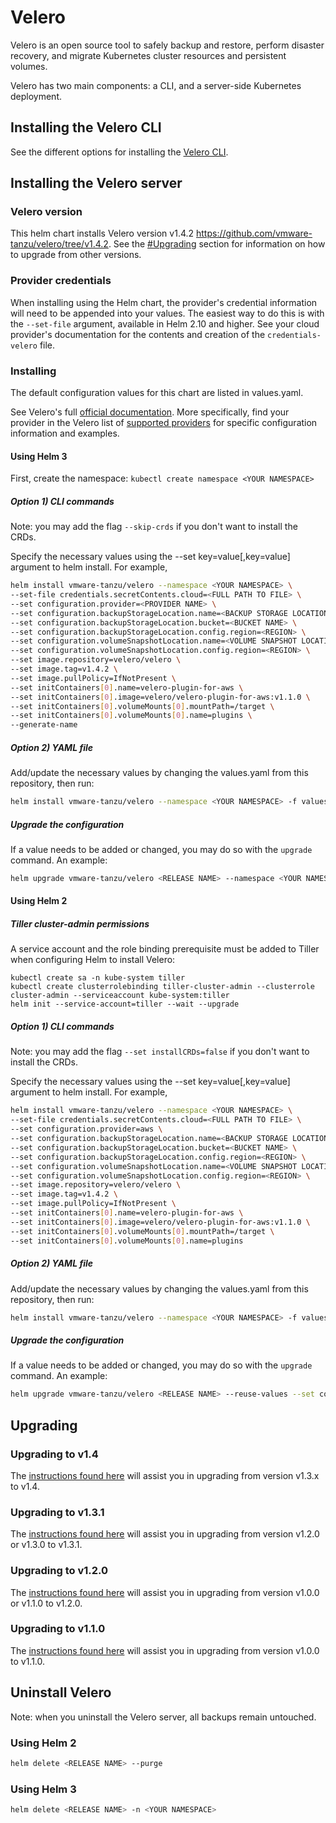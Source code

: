 # Velero

Velero is an open source tool to safely backup and restore, perform disaster recovery, and migrate Kubernetes cluster resources and persistent volumes.

Velero has two main components: a CLI, and a server-side Kubernetes deployment.

## Installing the Velero CLI

See the different options for installing the [Velero CLI](https://velero.io/docs/v1.4/basic-install/#install-the-cli).

## Installing the Velero server

### Velero version

This helm chart installs Velero version v1.4.2 https://github.com/vmware-tanzu/velero/tree/v1.4.2. See the [#Upgrading](#upgrading) section for information on how to upgrade from other versions.

### Provider credentials

When installing using the Helm chart, the provider's credential information will need to be appended into your values. The easiest way to do this is with the `--set-file` argument, available in Helm 2.10 and higher. See your cloud provider's documentation for the contents and creation of the `credentials-velero` file.

### Installing

The default configuration values for this chart are listed in values.yaml.

See Velero's full [official documentation](https://velero.io/docs/v1.4/basic-install/). More specifically, find your provider in the Velero list of [supported providers](https://velero.io/docs/v1.4/supported-providers/) for specific configuration information and examples.


#### Using Helm 3

First, create the namespace: `kubectl create namespace <YOUR NAMESPACE>`

##### Option 1) CLI commands

Note: you may add the flag `--skip-crds` if you don't want to install the CRDs.

Specify the necessary values using the --set key=value[,key=value] argument to helm install. For example,

```bash
helm install vmware-tanzu/velero --namespace <YOUR NAMESPACE> \
--set-file credentials.secretContents.cloud=<FULL PATH TO FILE> \
--set configuration.provider=<PROVIDER NAME> \
--set configuration.backupStorageLocation.name=<BACKUP STORAGE LOCATION NAME> \
--set configuration.backupStorageLocation.bucket=<BUCKET NAME> \
--set configuration.backupStorageLocation.config.region=<REGION> \
--set configuration.volumeSnapshotLocation.name=<VOLUME SNAPSHOT LOCATION NAME> \
--set configuration.volumeSnapshotLocation.config.region=<REGION> \
--set image.repository=velero/velero \
--set image.tag=v1.4.2 \
--set image.pullPolicy=IfNotPresent \
--set initContainers[0].name=velero-plugin-for-aws \
--set initContainers[0].image=velero/velero-plugin-for-aws:v1.1.0 \
--set initContainers[0].volumeMounts[0].mountPath=/target \
--set initContainers[0].volumeMounts[0].name=plugins \
--generate-name
```

##### Option 2) YAML file

Add/update the necessary values by changing the values.yaml from this repository, then run:

```bash
helm install vmware-tanzu/velero --namespace <YOUR NAMESPACE> -f values.yaml --generate-name
```
##### Upgrade the configuration

If a value needs to be added or changed, you may do so with the `upgrade` command. An example:

```bash
helm upgrade vmware-tanzu/velero <RELEASE NAME> --namespace <YOUR NAMESPACE> --reuse-values --set configuration.provider=<NEW PROVIDER>
```

#### Using Helm 2

##### Tiller cluster-admin permissions

A service account and the role binding prerequisite must be added to Tiller when configuring Helm to install Velero:

```
kubectl create sa -n kube-system tiller
kubectl create clusterrolebinding tiller-cluster-admin --clusterrole cluster-admin --serviceaccount kube-system:tiller
helm init --service-account=tiller --wait --upgrade
```

##### Option 1) CLI commands

Note: you may add the flag `--set installCRDs=false` if you don't want to install the CRDs.

Specify the necessary values using the --set key=value[,key=value] argument to helm install. For example,

```bash
helm install vmware-tanzu/velero --namespace <YOUR NAMESPACE> \
--set-file credentials.secretContents.cloud=<FULL PATH TO FILE> \
--set configuration.provider=aws \
--set configuration.backupStorageLocation.name=<BACKUP STORAGE LOCATION NAME> \
--set configuration.backupStorageLocation.bucket=<BUCKET NAME> \
--set configuration.backupStorageLocation.config.region=<REGION> \
--set configuration.volumeSnapshotLocation.name=<VOLUME SNAPSHOT LOCATION NAME> \
--set configuration.volumeSnapshotLocation.config.region=<REGION> \
--set image.repository=velero/velero \
--set image.tag=v1.4.2 \
--set image.pullPolicy=IfNotPresent \
--set initContainers[0].name=velero-plugin-for-aws \
--set initContainers[0].image=velero/velero-plugin-for-aws:v1.1.0 \
--set initContainers[0].volumeMounts[0].mountPath=/target \
--set initContainers[0].volumeMounts[0].name=plugins 
```

##### Option 2) YAML file

Add/update the necessary values by changing the values.yaml from this repository, then run:

```bash
helm install vmware-tanzu/velero --namespace <YOUR NAMESPACE> -f values.yaml
```

##### Upgrade the configuration

If a value needs to be added or changed, you may do so with the `upgrade` command. An example:

```bash
helm upgrade vmware-tanzu/velero <RELEASE NAME> --reuse-values --set configuration.provider=<NEW PROVIDER> 
```

## Upgrading

### Upgrading to v1.4

The [instructions found here](https://velero.io/docs/v1.4/upgrade-to-1.4/) will assist you in upgrading from version v1.3.x to v1.4.


### Upgrading to v1.3.1

The [instructions found here](https://velero.io/docs/v1.3.1/upgrade-to-1.3/) will assist you in upgrading from version v1.2.0 or v1.3.0 to v1.3.1.

### Upgrading to v1.2.0

The [instructions found here](https://velero.io/docs/v1.2.0/upgrade-to-1.2/) will assist you in upgrading from version v1.0.0 or v1.1.0 to v1.2.0.

### Upgrading to v1.1.0

The [instructions found here](https://velero.io/docs/v1.1.0/upgrade-to-1.1/) will assist you in upgrading from version v1.0.0 to v1.1.0.

## Uninstall Velero

Note: when you uninstall the Velero server, all backups remain untouched.

### Using Helm 2

```bash
helm delete <RELEASE NAME> --purge
```

### Using Helm 3

```bash
helm delete <RELEASE NAME> -n <YOUR NAMESPACE>
```
